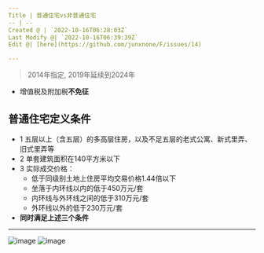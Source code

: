 ```yaml
---
Title | 普通住宅vs非普通住宅
-- | --
Created @ | `2022-10-16T06:28:03Z`
Last Modify @| `2022-10-16T06:39:39Z`
Edit @| [here](https://github.com/junxnone/F/issues/14)

---
```

> 2014年指定, 2019年延续到2024年

- 增值税及附加税**不免征**

## 普通住宅定义条件

- 1 五层以上（含五层）的多高层住房，以及不足五层的老式公寓、新式里弄、旧式里弄等
- 2 单套建筑面积在140平方米以下
- 3 实际成交价格：
  - 低于同级别土地上住房平均交易价格1.44倍以下
  - 坐落于内环线以内的低于450万元/套
  - 内环线与外环线之间的低于310万元/套
  - 外环线以外的低于230万元/套
- **同时满足上述三个条件**


---

![image](https://user-images.githubusercontent.com/2216970/196021699-836b2693-0575-4fb1-9a65-1e7ec72ed929.png)
![image](https://user-images.githubusercontent.com/2216970/196021852-ee4288c0-5620-40cc-9f35-199292e8c1b6.png)

